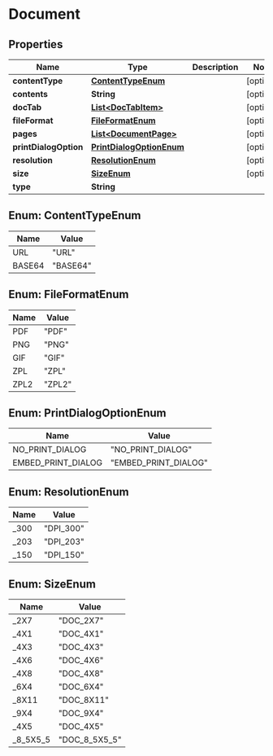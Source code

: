 

# Document

## Properties

Name | Type | Description | Notes
------------ | ------------- | ------------- | -------------
**contentType** | [**ContentTypeEnum**](#ContentTypeEnum) |  |  [optional]
**contents** | **String** |  |  [optional]
**docTab** | [**List&lt;DocTabItem&gt;**](DocTabItem.md) |  |  [optional]
**fileFormat** | [**FileFormatEnum**](#FileFormatEnum) |  |  [optional]
**pages** | [**List&lt;DocumentPage&gt;**](DocumentPage.md) |  |  [optional]
**printDialogOption** | [**PrintDialogOptionEnum**](#PrintDialogOptionEnum) |  |  [optional]
**resolution** | [**ResolutionEnum**](#ResolutionEnum) |  |  [optional]
**size** | [**SizeEnum**](#SizeEnum) |  |  [optional]
**type** | **String** |  | 



## Enum: ContentTypeEnum

Name | Value
---- | -----
URL | &quot;URL&quot;
BASE64 | &quot;BASE64&quot;



## Enum: FileFormatEnum

Name | Value
---- | -----
PDF | &quot;PDF&quot;
PNG | &quot;PNG&quot;
GIF | &quot;GIF&quot;
ZPL | &quot;ZPL&quot;
ZPL2 | &quot;ZPL2&quot;



## Enum: PrintDialogOptionEnum

Name | Value
---- | -----
NO_PRINT_DIALOG | &quot;NO_PRINT_DIALOG&quot;
EMBED_PRINT_DIALOG | &quot;EMBED_PRINT_DIALOG&quot;



## Enum: ResolutionEnum

Name | Value
---- | -----
_300 | &quot;DPI_300&quot;
_203 | &quot;DPI_203&quot;
_150 | &quot;DPI_150&quot;



## Enum: SizeEnum

Name | Value
---- | -----
_2X7 | &quot;DOC_2X7&quot;
_4X1 | &quot;DOC_4X1&quot;
_4X3 | &quot;DOC_4X3&quot;
_4X6 | &quot;DOC_4X6&quot;
_4X8 | &quot;DOC_4X8&quot;
_6X4 | &quot;DOC_6X4&quot;
_8X11 | &quot;DOC_8X11&quot;
_9X4 | &quot;DOC_9X4&quot;
_4X5 | &quot;DOC_4X5&quot;
_8_5X5_5 | &quot;DOC_8_5X5_5&quot;




